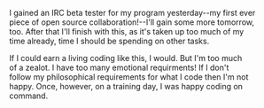 I gained an IRC beta tester for my program yesterday--my first ever  
piece of open source collaboration!--I'll gain some more tomorrow,  
too. After that I'll finish with this, as it's taken up too much of my  
time already, time I should be spending on other tasks.  

If I could earn a living coding like this, I would.  But I'm too much  
of a zealot.  I have too many emotional requirments!  If I don't  
follow my philosophical requirements for what I code then I'm not  
happy.  Once, however, on a training day, I was happy coding on  
command.  

